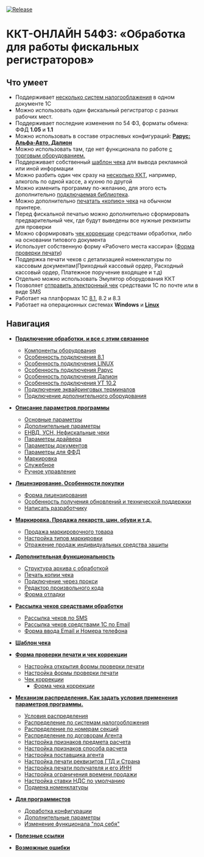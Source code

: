 [![Release](https://img.shields.io/github/tag/andrei-karpov/1c_kkt_54fz.svg?label=Last%20release&a)](https://github.com/andrei-karpov/1c_kkt_54fz/releases)

# ККТ-ОНЛАЙН 54ФЗ: «Обработка для работы фискальных регистраторов» #

## Что умеет ##

- Поддерживает [несколько cистем налогооблажения](Механизм%20распределения.md#распределение-по-системам-налогообложения) в одном документе 1С
- Можно использовать один фискальный регистратор с разных рабочих мест.
- Поддерживает последние изменения по 54 ФЗ, форматы обмена: ФФД **1.05** и **1.1**
- Можно использовать в составе отраслевых конфигураций: [**Рарус: Альфа-Авто, Далион**](Подключение.md#особенность-подключения-рарус)
- Можно использовать там, где нет функционала по работе [с торговым оборудованием.](Инструкция.md#форма-отладки)
- Поддерживает собственный [шаблон чека](Шаблон%20документа.md#шаблон-документа-печати) для вывода рекламной или иной информации
- Можно разбить один чек сразу на [несколько ККТ](Подключение.md#подключение-дополнительного-оборудования), например, алкоголь по одной кассе, а кухню по другой
- Можно изменить программу по-желанию, для этого есть дополнительно [подключаемая библиотека](Для%20программистов.md#изменение-функционала-под-себя).
- Можно дополнительно [печатать «копию» чека](Инструкция.md#печать-копии-чека) на обычном принтере.
- Перед фискальной печатью можно дополнительно сформировать предварительный чек, где будут выведены все нужные реквизиты для проверки
- Можно сформировать [чек коррекции](Форма%20проверки%20печати%20и%20Чек%20Коррекции.md#чек-коррекции) средствами обработки, либо на основании типового документа
- Использует собственную форму «Рабочего места кассира» ([Форма проверки печати](Форма%20проверки%20печати%20и%20Чек%20Коррекции.md))
- Поддержка печати чеков с детализацией номенклатуры по кассовым документам(Приходный кассовый ордер, Расходный кассовый ордер, Платежное поручение входящее и т.д)
- Отдельно можно использовать Эмулятор оборудования ККТ
- Позволяет [отправить электронный чек](Управление%20рассылкой.md) средствами 1С по почте или в виде SMS
- Работает на платформах 1С [8.1](Подключение.md#особенность-подключения-81), 8.2 и 8.3
- Работает на операционных системах **Windows** и [**Linux**](Подключение.md#особенность-подключения-linux)

## Навигация ##

- [**Подключение обработки, и все с этим связанное**](Подключение.md)
  - [Компоненты оборудования](Подключение.md#компоненты-оборудования)
  - [Особенность подключения 8.1](Подключение.md#особенность-подключения-81)
  - [Особенность подключения LINUX](Подключение.md#особенность-подключения-linux)
  - [Особенность подключения Рарус](Подключение.md#особенность-подключения-рарус)
  - [Особенность подключения Далион](Подключение.md#особенность-подключения-далион)
  - [Особенность подключения УТ 10.2](Подключение.md#особенность-подключения-ут-102)
  - [Подключение эквайринговых терминалов](Подключение.md#подключение-эквайринговых-терминалов)
  - [Подключение дополнительного оборудования](Подключение.md#подключение-дополнительного-оборудования)

- [**Описание параметров программы**](Описание%20параметров.md)
  - [Основные параметры](Описание%20параметров.md#основные-параметры)
  - [Дополнительные параметры](Описание%20параметров.md#дополнительные-параметры)
  - [ЕНВД, УСН, Нефискальные чеки](Описание%20параметров.md#енвд-усн-нефискальные-чеки)
  - [Параметры драйвера](Описание%20параметров.md#параметры-драйвера)
  - [Параметры документов](Описание%20параметров.md#параметры-документов)
  - [Параметры для ФФД](Описание%20параметров.md#параметры-для-ффд)
  - [Маркировка](Описание%20параметров.md#маркировка)
  - [Служебное](Описание%20параметров.md#служебное)
  - [Ручное управление](Описание%20параметров.md#ручное-управление)

- [**Лицензирование. Особенности покупки**](Лицензирование.md)
  - [Форма лицензирования](Лицензирование.md#форма-лицензирования)
  - [Особенность получения обновлений и технической поддержки](Лицензирование.md#особенность-получения-обновлений-и-технической-поддержки)
  - [Написать разработчику](Лицензирование.md#написать-разработчику)

- [**Маркировка. Продажа лекарств, шин, обуви и т.д.**](Маркировка.md)
  - [Продажа маркировочного товара](Маркировка.md#продажа-маркировочного-товара)
  - [Настройка типов маркировки](Маркировка.md#настройка-типов-маркировки)
  - [Отражение продаж индивидуальных средства защиты](Маркировка.md#отражение-продаж-индивидуальных-средства-защиты)

- [**Дополнительная функциональность**](Инструкция.md)
  - [Структура архива с обработкой](Инструкция.md#структура-архива-с-обработкой)
  - [Печать копии чека](Инструкция.md#печать-копии-чека)
  - [Подключение через прокси](Инструкция.md#подключение-через-прокси)
  - [Редактор произвольного кода](Инструкция.md#редактор-произвольного-кода)
  - [Форма отладки](Инструкция.md#форма-отладки)

- [**Рассылка чеков средствами обработки**](Управление%20рассылкой.md)
  - [Рассылка чеков по SMS](Управление%20рассылкой.md#рассылка-чеков-по-sms)
  - [Рассылка чеков средствами 1С по Email](Управление%20рассылкой.md#рассылка-чеков-средствами-1с-по-email)
  - [Форма ввода Email и Номера телефона](Управление%20рассылкой.md#форма-ввода-email-и-номера-телефона)
  
- [**Шаблон чека**](Шаблон%20документа.md)

- [**Форма проверки печати и чек коррекции**](Форма%20проверки%20печати%20и%20Чек%20Коррекции.md)
  - [Настройка открытия формы проверки печати](Форма%20проверки%20печати%20и%20Чек%20Коррекции.md#настройка-открытия-формы-проверки-печати)
  - [Настройка формы проверки печати](Форма%20проверки%20печати%20и%20Чек%20Коррекции.md#настройка-формы-проверки-печати)
  - [Чек коррекции](Форма%20проверки%20печати%20и%20Чек%20Коррекции.md#чек-коррекции)
    - [Форма чека коррекции](Форма%20проверки%20печати%20и%20Чек%20Коррекции.md#Форма-чека-коррекции)
- [**Механизм распределения. Как задать условия применения параметров программы.**](Механизм%20распределения.md)
  - [Условия распределения](Механизм%20распределения.md#условия-распределения)
  - [Распределение по системам налогообложения](Механизм%20распределения.md#распределение-по-системам-налогообложения)
  - [Распределение по номерам секций](Механизм%20распределения.md#распределение-по-номерам-секций)
  - [Распределение по договорам Агента](Механизм%20распределения.md#распределение-по-договорам-агента)
  - [Настройка признаков предмета расчета](Механизм%20распределения.md#настройка-признаков-предмета-расчета)
  - [Настройка признаков способа расчета](Механизм%20распределения.md#настройка-признаков-способа-расчета)
  - [Настройка поставщика агента](Механизм%20распределения.md#настройка-поставщика-агента)
  - [Настройка печати реквизитов ГТД и Страна](Механизм%20распределения.md#настройка-печати-реквизитов-гтд-и-страна)
  - [Настройка печати получателя и его ИНН](Механизм%20распределения.md#настройка-печати-получателя-и-его-инн)
  - [Настройка ограничения времени продажи](Механизм%20распределения.md#настройка-ограничения-времени-продажи)
  - [Настройка ставки НДС по умолчанию](Механизм%20распределения.md#настройка-ставки-ндс-по-умолчанию)
  - [Подмена номенклатуры](Механизм%20распределения.md#подмена-номенклатуры)
- [**Для программистов**](Для%20программистов.md)
  - [Доработка конфигурации](Для%20программистов.md#доработка-конфигурации)
  - [Дополнительные параметры](Для%20программистов.md#дополнительные-параметры)
  - [Изменение функционала "под себя"](Для%20программистов.md#изменение-функционала-под-себя)

- [**Полезные ссылки**](Полезные%20ссылки.md)

- [**Возможные ошибки**](Возможные%20ошибки.md)
